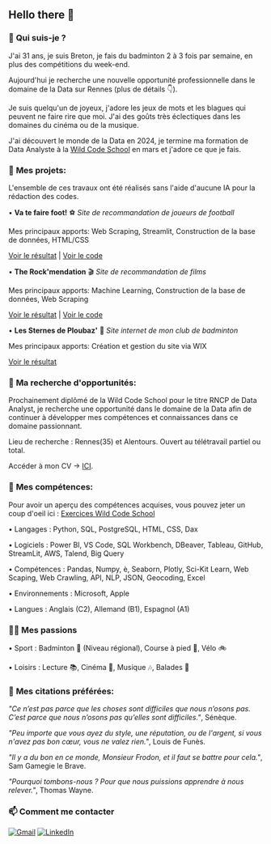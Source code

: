 ## Hello there 👋

### 🤔 **Qui suis-je ?**

J'ai 31 ans, je suis Breton, je fais du badminton 2 à 3 fois par semaine, en plus des compétitions du week-end.

Aujourd'hui je recherche une nouvelle opportunité professionnelle dans le domaine de la Data sur Rennes (plus de détails 👇).

Je suis quelqu'un de joyeux, j'adore les jeux de mots et les blagues qui peuvent ne faire rire que moi. J'ai des goûts très éclectiques dans les domaines du cinéma ou de la musique.

J'ai découvert le monde de la Data en 2024, je termine ma formation de Data Analyste à la [Wild Code School](https://www.wildcodeschool.com/fr-fr/formations-data/formation-data-analyst) en mars et j'adore ce que je fais.

### 🚧 **Mes projets:**

L'ensemble de ces travaux ont été réalisés sans l'aide d'aucune IA pour la rédaction des codes.

• **Va te faire foot!** ⚽️ *Site de recommandation de joueurs de football*

Mes principaux apports: Web Scraping, Streamlit, Construction de la base de données, HTML/CSS

[Voir le résultat](https://kiliancadiou-va-te-faire-foot-streamlitstreamlit-app-xttkka.streamlit.app/) | [Voir le code](https://github.com/KilianCadiou/Va-Te-Faire-Foot/tree/2630b4472778cc216711b471cc78a97f8a7bb453/DATASET)

• **The Rock'mendation** 🎬 *Site de recommandation de films*

Mes principaux apports: Machine Learning, Construction de la base de données, Web Scraping

[Voir le résultat](https://kiliancadiou-the-rock-mendation-streamlitstreamlit-app-ilurtj.streamlit.app/) | [Voir le code](https://github.com/KilianCadiou/The-Rock-mendation/tree/e00593098819c9689f22c4dd2c309c438f8d7bee/Codes)

• **Les Sternes de Ploubaz'** 🏸 *Site internet de mon club de badminton*

Mes principaux apports: Création et gestion du site via WIX

[Voir le résultat](https://www.les-sternes-de-ploubaz.com/)

### 🎯 **Ma recherche d'opportunités:**

Prochainement diplômé de la Wild Code School pour le titre RNCP de Data Analyst, je recherche une opportunité dans le domaine de la Data afin de continuer à développer mes compétences et connaissances dans ce domaine passionnant.

Lieu de recherche : Rennes(35) et Alentours. Ouvert au télétravail partiel ou total.

Accéder à mon CV -> [ICI](https://drive.google.com/file/d/1SELiuFPDsDE7FNEJnj_RpgmmFSA7Spq5/view?usp=sharing).

### 🌱 **Mes compétences:**

Pour avoir un aperçu des compétences acquises, vous pouvez jeter un coup d'oeil ici : [Exercices Wild Code School](https://github.com/KilianCadiou/Cours-Wild-Code-School)

• Langages : Python, SQL, PostgreSQL, HTML, CSS, Dax

• Logiciels : Power BI, VS Code, SQL Workbench, DBeaver, Tableau, GitHub, StreamLit, AWS, Talend, Big Query

• Compétences : Pandas, Numpy, è, Seaborn, Plotly, Sci-Kit Learn, Web Scaping, Web Crawling, API, NLP, JSON, Geocoding, Excel

• Environnements : Microsoft, Apple

• Langues : Anglais (C2), Allemand (B1), Espagnol (A1)

### 💁‍♂️ **Mes passions**
    
• Sport : Badminton 🏸 (Niveau régional), Course à pied 🏃, Vélo 🚲
    
• Loisirs : Lecture 📚, Cinéma 🎥, Musique 🎶, Balades 🥾

### 💬 **Mes citations préférées:**

*"Ce n’est pas parce que les choses sont difficiles que nous n’osons pas. C’est parce que nous n’osons pas qu’elles sont difficiles."*, Sénèque.

*"Peu importe que vous ayez du style, une réputation, ou de l'argent, si vous n'avez pas bon cœur, vous ne valez rien."*, Louis de Funès.

*"Il y a du bon en ce monde, Monsieur Frodon, et il faut se battre pour cela."*, Sam Gamegie le Brave.

*"Pourquoi tombons-nous ? Pour que nous puissions apprendre à nous relever."*, Thomas Wayne.

### 📫 **Comment me contacter**

[![Gmail](https://img.shields.io/badge/Gmail-D14836?logo=gmail&logoColor=white)](mailto:kiliancadiou@gmail.com)   [![LinkedIn](https://custom-icon-badges.demolab.com/badge/LinkedIn-0A66C2?logo=linkedin-white&logoColor=fff)](https://www.linkedin.com/in/kiliancadiou/)




<!--
**KilianCadiou/KilianCadiou** is a ✨ _special_ ✨ repository because its `README.md` (this file) appears on your GitHub profile.

Here are some ideas to get you started:

- 🔭 I’m currently working on ...
- 🌱 I’m currently learning ...
- 👯 I’m looking to collaborate on ...
- 🤔 I’m looking for help with ...
- 💬 Ask me about ...
- 📫 How to reach me: ...
- 😄 Pronouns: ...
- ⚡ Fun fact: ...
-->
